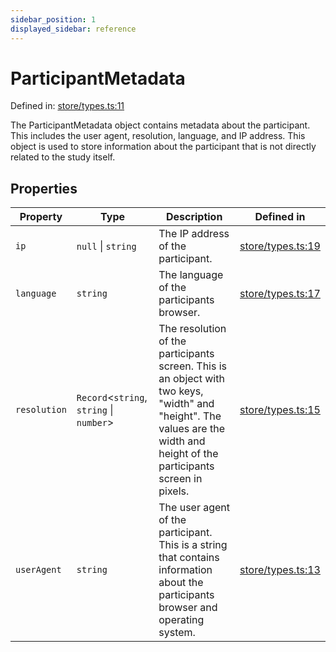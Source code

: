 ```yaml
---
sidebar_position: 1
displayed_sidebar: reference
---
```


# ParticipantMetadata

Defined in: [store/types.ts:11](https://github.com/revisit-studies/study/blob/31fcae3595a542c4a0975c6994f16db7c44439d4/src/store/types.ts#L11)

The ParticipantMetadata object contains metadata about the participant. This includes the user agent, resolution, language, and IP address. This object is used to store information about the participant that is not directly related to the study itself.

## Properties

| Property | Type | Description | Defined in |
| ------ | ------ | ------ | ------ |
| <a id="ip"></a> `ip` | `null` \| `string` | The IP address of the participant. | [store/types.ts:19](https://github.com/revisit-studies/study/blob/31fcae3595a542c4a0975c6994f16db7c44439d4/src/store/types.ts#L19) |
| <a id="language"></a> `language` | `string` | The language of the participants browser. | [store/types.ts:17](https://github.com/revisit-studies/study/blob/31fcae3595a542c4a0975c6994f16db7c44439d4/src/store/types.ts#L17) |
| <a id="resolution"></a> `resolution` | `Record`\<`string`, `string` \| `number`\> | The resolution of the participants screen. This is an object with two keys, "width" and "height". The values are the width and height of the participants screen in pixels. | [store/types.ts:15](https://github.com/revisit-studies/study/blob/31fcae3595a542c4a0975c6994f16db7c44439d4/src/store/types.ts#L15) |
| <a id="useragent"></a> `userAgent` | `string` | The user agent of the participant. This is a string that contains information about the participants browser and operating system. | [store/types.ts:13](https://github.com/revisit-studies/study/blob/31fcae3595a542c4a0975c6994f16db7c44439d4/src/store/types.ts#L13) |
